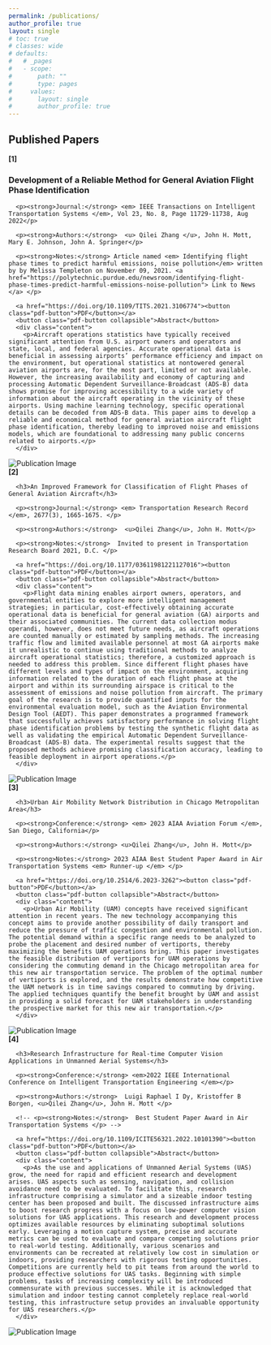 ```yaml
---
permalink: /publications/
author_profile: true
layout: single
# toc: true
# classes: wide
# defaults:
#   # _pages
#   - scope:
#       path: ""
#       type: pages
#     values:
#       layout: single
#       author_profile: true
---
```


<!-- ## Published Papers -->

<h2> <i class="fas fa-solid fa-paperclip"></i> Published Papers </h2>

<div class="pub-container">
  <strong>[1]</strong>
  <div class="pub-content">
      <h3>Development of a Reliable Method for General Aviation Flight Phase Identification</h3>

      <p><strong>Journal:</strong> <em> IEEE Transactions on Intelligent Transportation Systems </em>, Vol 23, No. 8, Page 11729-11738, Aug 2022</p>

      <p><strong>Authors:</strong>  <u> Qilei Zhang </u>, John H. Mott, Mary E. Johnson, John A. Springer</p>

      <p><strong>Notes:</strong> Article named <em> Identifying flight phase times to predict harmful emissions, noise pollution</em> written by by Melissa Templeton on November 09, 2021. <a href="https://polytechnic.purdue.edu/newsroom/identifying-flight-phase-times-predict-harmful-emissions-noise-pollution"> Link to News </a> </p>

      <a href="https://doi.org/10.1109/TITS.2021.3106774"><button class="pdf-button">PDF</button></a>
      <button class="pdf-button collapsible">Abstract</button>
      <div class="content">
        <p>Aircraft operations statistics have typically received significant attention from U.S. airport owners and operators and state, local, and federal agencies. Accurate operational data is beneficial in assessing airports’ performance efficiency and impact on the environment, but operational statistics at nontowered general aviation airports are, for the most part, limited or not available. However, the increasing availability and economy of capturing and processing Automatic Dependent Surveillance-Broadcast (ADS-B) data shows promise for improving accessibility to a wide variety of information about the aircraft operating in the vicinity of these airports. Using machine learning technology, specific operational details can be decoded from ADS-B data. This paper aims to develop a reliable and economical method for general aviation aircraft flight phase identification, thereby leading to improved noise and emissions models, which are foundational to addressing many public concerns related to airports.</p>
      </div>
  </div>
  <div class="pub-image">
      <img src="./../assets/images/publication1.png" alt="Publication Image">
  </div>
</div>

<div class="pub-container">
  <strong>[2]</strong>
  <div class="pub-content">
      
      <h3>An Improved Framework for Classification of Flight Phases of General Aviation Aircraft</h3>

      <p><strong>Journal:</strong> <em> Transportation Research Record </em>, 2677(3), 1665-1675. </p>

      <p><strong>Authors:</strong>  <u>Qilei Zhang</u>, John H. Mott</p>

      <p><strong>Notes:</strong>  Invited to present in Transportation Research Board 2021, D.C. </p>

      <a href="https://doi.org/10.1177/03611981221127016"><button class="pdf-button">PDF</button></a>
      <button class="pdf-button collapsible">Abstract</button>
      <div class="content">
        <p>Flight data mining enables airport owners, operators, and governmental entities to explore more intelligent management strategies; in particular, cost-effectively obtaining accurate operational data is beneficial for general aviation (GA) airports and their associated communities. The current data collection modus operandi, however, does not meet future needs, as aircraft operations are counted manually or estimated by sampling methods. The increasing traffic flow and limited available personnel at most GA airports make it unrealistic to continue using traditional methods to analyze aircraft operational statistics; therefore, a customized approach is needed to address this problem. Since different flight phases have different levels and types of impact on the environment, acquiring information related to the duration of each flight phase at the airport and within its surrounding airspace is critical to the assessment of emissions and noise pollution from aircraft. The primary goal of the research is to provide quantified inputs for the environmental evaluation model, such as the Aviation Environmental Design Tool (AEDT). This paper demonstrates a programmed framework that successfully achieves satisfactory performance in solving flight phase identification problems by testing the synthetic flight data as well as validating the empirical Automatic Dependent Surveillance-Broadcast (ADS-B) data. The experimental results suggest that the proposed methods achieve promising classification accuracy, leading to feasible deployment in airport operations.</p>
      </div>
  </div>
  <div class="pub-image">
      <img src="./../assets/images/publication3.png" alt="Publication Image">
  </div>
</div>

<div class="pub-container">
  <strong>[3]</strong>
  <div class="pub-content">
      
      <h3>Urban Air Mobility Network Distribution in Chicago Metropolitan Area</h3>

      <p><strong>Conference:</strong> <em> 2023 AIAA Aviation Forum </em>, San Diego, California</p>

      <p><strong>Authors:</strong> <u>Qilei Zhang</u>, John H. Mott</p>

      <p><strong>Notes:</strong> 2023 AIAA Best Student Paper Award in Air Transportation Systems <em> Runner-up </em> </p>

      <a href="https://doi.org/10.2514/6.2023-3262"><button class="pdf-button">PDF</button></a>
      <button class="pdf-button collapsible">Abstract</button>
      <div class="content">
        <p>Urban Air Mobility (UAM) concepts have received significant attention in recent years. The new technology accompanying this concept aims to provide another possibility of daily transport and reduce the pressure of traffic congestion and environmental pollution. The potential demand within a specific range needs to be analyzed to probe the placement and desired number of vertiports, thereby maximizing the benefits UAM operations bring. This paper investigates the feasible distribution of vertiports for UAM operations by considering the commuting demand in the Chicago metropolitan area for this new air transportation service. The problem of the optimal number of vertiports is explored, and the results demonstrate how competitive the UAM network is in time savings compared to commuting by driving. The applied techniques quantify the benefit brought by UAM and assist in providing a solid forecast for UAM stakeholders in understanding the prospective market for this new air transportation.</p>
      </div>
  </div>
  <div class="pub-image">
      <img src="./../assets/images/publication2.png" alt="Publication Image">
  </div>
</div>

<div class="pub-container">
  <strong>[4]</strong>
  <div class="pub-content">
      
      <h3>Research Infrastructure for Real-time Computer Vision Applications in Unmanned Aerial Systems</h3>

      <p><strong>Conference:</strong> <em>2022 IEEE International Conference on Intelligent Transportation Engineering </em></p>

      <p><strong>Authors:</strong>  Luigi Raphael I Dy, Kristoffer B Borgen, <u>Qilei Zhang</u>, John H. Mott </p>

      <!-- <p><strong>Notes:</strong>  Best Student Paper Award in Air Transportation Systems </p> -->

      <a href="https://doi.org/10.1109/ICITE56321.2022.10101390"><button class="pdf-button">PDF</button></a>
      <button class="pdf-button collapsible">Abstract</button>
      <div class="content">
        <p>As the use and applications of Unmanned Aerial Systems (UAS) grow, the need for rapid and efficient research and development arises. UAS aspects such as sensing, navigation, and collision avoidance need to be evaluated. To facilitate this, research infrastructure comprising a simulator and a sizeable indoor testing center has been proposed and built. The discussed infrastructure aims to boost research progress with a focus on low-power computer vision solutions for UAS applications. This research and development process optimizes available resources by eliminating suboptimal solutions early. Leveraging a motion capture system, precise and accurate metrics can be used to evaluate and compare competing solutions prior to real-world testing. Additionally, various scenarios and environments can be recreated at relatively low cost in simulation or indoors, providing researchers with rigorous testing opportunities. Competitions are currently held to pit teams from around the world to produce effective solutions for UAS tasks. Beginning with simple problems, tasks of increasing complexity will be introduced commensurate with previous successes. While it is acknowledged that simulation and indoor testing cannot completely replace real-world testing, this infrastructure setup provides an invaluable opportunity for UAS researchers.</p>
      </div>
  </div>
  <div class="pub-image">
      <img src="./../assets/images/publication4.png" alt="Publication Image">
  </div>
</div>


<script>
var coll = document.getElementsByClassName("collapsible");
var i;

for (i = 0; i < coll.length; i++) {
  coll[i].addEventListener("click", function() {
    this.classList.toggle("active");
    var content = this.nextElementSibling;
    if (content.style.display === "none") {
      content.style.display = "block";
    } else {
      content.style.display = "none";
    }
  });
}
</script>

